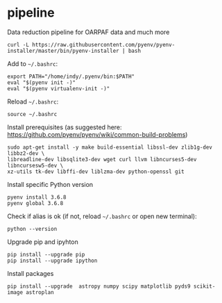 # pipeline
Data reduction pipeline for OARPAF data and much more 

    curl -L https://raw.githubusercontent.com/pyenv/pyenv-installer/master/bin/pyenv-installer | bash

Add to `~/.bashrc`: 

    export PATH="/home/indy/.pyenv/bin:$PATH"                                                                                                                          
    eval "$(pyenv init -)"                                                                                                                                             
    eval "$(pyenv virtualenv-init -)"
   
Reload `~/.bashrc`:
   
    source ~/.bashrc

Install prerequisites (as suggested here: https://github.com/pyenv/pyenv/wiki/common-build-problems)

    sudo apt-get install -y make build-essential libssl-dev zlib1g-dev libbz2-dev \
    libreadline-dev libsqlite3-dev wget curl llvm libncurses5-dev libncursesw5-dev \
    xz-utils tk-dev libffi-dev liblzma-dev python-openssl git

Install specific Python version

    pyenv install 3.6.8
    pyenv global 3.6.8

Check if alias is ok (if not, reload `~/.bashrc` or open new terminal):

    python --version 

Upgrade pip and ipyhton

    pip install --upgrade pip
    pip install --upgrade ipython
    
Install packages
    
    pip install --upgrade  astropy numpy scipy matplotlib pyds9 scikit-image astroplan
    


